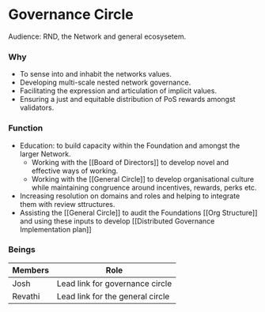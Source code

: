 # Governance Circle
Audience: RND, the Network and general ecosysetem.

### Why
- To sense into and inhabit the networks values.
- Developing multi-scale nested network governance.
- Facilitating the expression and articulation of implicit values.
- Ensuring a just and equitable distribution of PoS rewards amongst validators.

### Function
- Education: to build capacity within the Foundation and amongst the larger Network.
	- Working with the [[Board of Directors]] to develop novel and effective ways of working.
	- Working with the [[General Circle]] to develop organisational culture while maintaining congruence around incentives, rewards, perks etc. 
- Increasing resolution on domains and roles and helping to integrate them with review sttructures.
- Assisting the [[General Circle]] to audit the Foundations [[Org Structure]] and using these inputs to develop [[Distributed Governance Implementation plan]]

### Beings
| Members | Role |
|---|---|
| Josh | Lead link for governance circle |
| Revathi | Lead link for the general circle|





